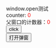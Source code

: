 <!DOCTYPE html>
<html>
  <head>
    <meta charset="UTF-8" />
    <title>Open Window Test</title>
    <style>
      span {
        color: red;
      }
    </style>
  </head>
  <body>
    <div>window.open测试</div>
    <div id="counter">counter: <span id="count">0</span></div>
    <div>
        父窗口的计数器：<span id="parent-count">0</span>
    </div>
    <div>
        <button id="click">click</button>
    </div>
    <button id="btn">打开弹窗</button>
  </body>
  <script>
    const btn = document.getElementById("btn");
    const clickBtn = document.getElementById('click')
    const counter = document.getElementById("counter");
    const count = document.getElementById("count");
    const pCount = document.getElementById("parent-count");

    btn.onclick = () => {
        const externalWindow = window.open('', 'modal', 'top=300,width=300,height=300,left=200,custom=123,scrollbars=no,resizable=0,location=no,status=no');
        externalWindow.document.body.appendChild(counter);
        externalWindow.document.head.appendChild(window.document.head.cloneNode(true))
    }
    clickBtn.onclick = () => {
        count.innerHTML = Number(count.innerHTML) + 1
    }
    counter.onclick = () => {
        pCount.innerHTML = Number(pCount.innerHTML) + 1
    }
  </script>
</html>
